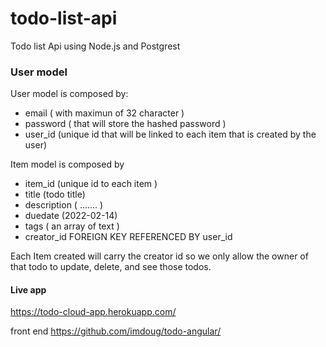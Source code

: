 # todo-list-api

Todo list Api using Node.js and Postgrest 

### User model

User model is composed by:
- email ( with maximun of 32 character )
- password ( that will store the hashed password )
- user_id (unique id that will be linked to each item that is created by the user)

Item model is composed by 

- item_id (unique id to each item )
- title (todo title)
- description  ( ....... )
- duedate (2022-02-14)
- tags ( an array of text )
- creator_id FOREIGN KEY REFERENCED BY user_id 


Each Item created will carry the creator id so we only allow the owner of that todo to update, delete, and see those todos. 

#### Live app 

https://todo-cloud-app.herokuapp.com/


front end https://github.com/imdoug/todo-angular/


